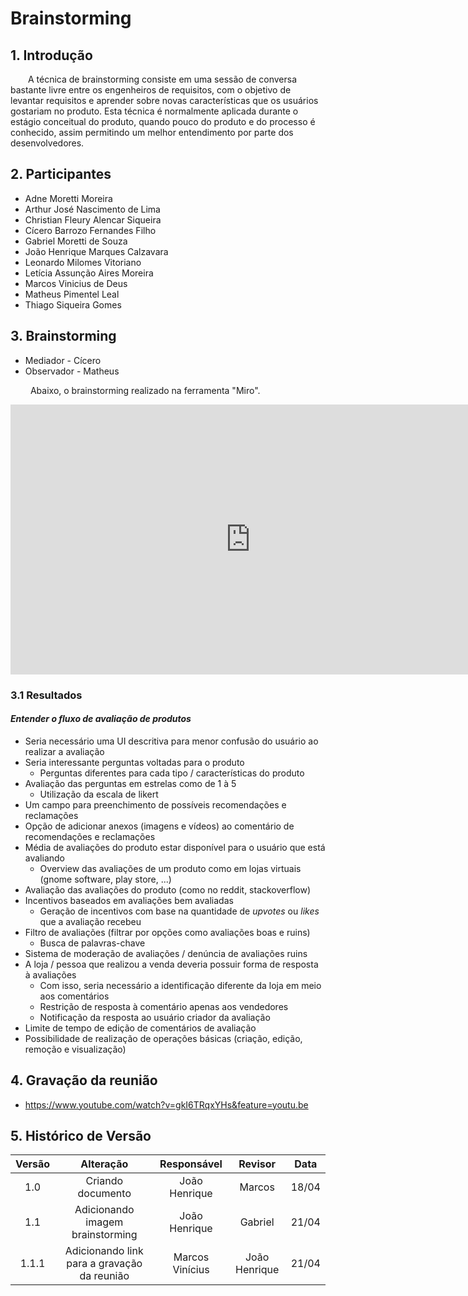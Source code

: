 # Brainstorming

## 1. Introdução

&emsp;&emsp;A técnica de brainstorming consiste em uma sessão de conversa bastante livre entre os engenheiros de requisitos, com o objetivo de levantar requisitos e aprender sobre novas características que os usuários gostariam no produto. Esta técnica é normalmente aplicada durante o estágio conceitual do produto, quando pouco do produto e do processo é conhecido, assim permitindo um melhor entendimento por parte dos desenvolvedores.

## 2. Participantes
- Adne Moretti Moreira
- Arthur José Nascimento de Lima
- Christian Fleury Alencar Siqueira
- Cícero Barrozo Fernandes Filho
- Gabriel Moretti de Souza
- João Henrique Marques Calzavara
- Leonardo Milomes Vitoriano
- Letícia Assunção Aires Moreira
- Marcos Vinicius de Deus
- Matheus Pimentel Leal
- Thiago Siqueira Gomes

## 3. Brainstorming
- Mediador - Cícero
- Observador - Matheus

&emsp;&emsp; Abaixo, o brainstorming realizado na ferramenta "Miro".
<iframe width="768" height="432" src="https://miro.com/app/live-embed/uXjVMR5ENS8=/?moveToViewport=11662,-33776,17523,8688&embedId=716684158285" frameborder="0" scrolling="no" allow="fullscreen; clipboard-read; clipboard-write" allowfullscreen></iframe>

### 3.1 Resultados
#### *Entender o fluxo de avaliação de produtos* 
- Seria necessário uma UI descritiva para menor confusão do usuário ao realizar a avaliação
- Seria interessante perguntas voltadas para o produto
	- Perguntas diferentes para cada tipo / características do produto
- Avaliação das perguntas em estrelas como de 1 à 5
	- Utilização da escala de likert
- Um campo para preenchimento de possíveis recomendações e reclamações
- Opção de adicionar anexos (imagens e vídeos) ao comentário de recomendações e reclamações
- Média de avaliações do produto estar disponível para o usuário que está avaliando
	- Overview das avaliações de um produto como em lojas virtuais (gnome software, play store, ...)
- Avaliação das avaliações do produto (como no reddit, stackoverflow)
- Incentivos baseados em avaliações bem avaliadas
	- Geração de incentivos com base na quantidade de *upvotes* ou *likes* que a avaliação recebeu
- Filtro de avaliações (filtrar por opções como avaliações boas e ruins)
	- Busca de palavras-chave
- Sistema de moderação de avaliações / denúncia de avaliações ruins
- A loja / pessoa que realizou a venda deveria possuir forma de resposta à avaliações
	- Com isso, seria necessário a identificação diferente da loja em meio aos comentários
	- Restrição de resposta à comentário apenas aos vendedores
	- Notificação da resposta ao usuário criador da avaliação
- Limite de tempo de edição de comentários de avaliação
- Possibilidade de realização de operações básicas (criação, edição, remoção e visualização)

## 4. Gravação da reunião

- https://www.youtube.com/watch?v=gkI6TRqxYHs&feature=youtu.be

## 5. Histórico de Versão

| Versão |      Alteração       |                Responsável                 |    Revisor    | Data  |
| :----: | :------------------: | :----------------------------------------: | :-----------: | :---: | 
| 1.0 | Criando documento | João Henrique | Marcos | 18/04 |  
| 1.1 | Adicionando imagem brainstorming | João Henrique | Gabriel | 21/04 |  
| 1.1.1 | Adicionando link para a gravação da reunião | Marcos Vinícius | João Henrique | 21/04 |

